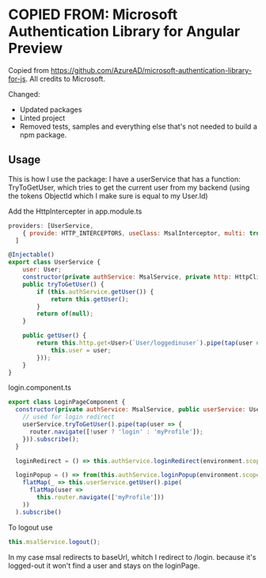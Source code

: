 
COPIED FROM: Microsoft Authentication Library for Angular Preview
=================================================================

Copied from https://github.com/AzureAD/microsoft-authentication-library-for-js. All credits to Microsoft.

Changed:
* Updated packages
* Linted project
* Removed tests, samples and everything else that's not needed to build a npm package.

## Usage

This is how I use the package:
I have a userService that has a function: TryToGetUser, which tries to get the current user from
my backend (using the tokens ObjectId which I make sure is equal to my User.Id)

Add the HttpIntercepter in app.module.ts

```js 
providers: [UserService,
    { provide: HTTP_INTERCEPTORS, useClass: MsalInterceptor, multi: true }
  ]
```

```js
@Injectable()
export class UserService {
    user: User;
    constructor(private authService: MsalService, private http: HttpClient) {}
    public tryToGetUser() {
        if (this.authService.getUser()) {
            return this.getUser();
        }
        return of(null);
    }

    public getUser() {
        return this.http.get<User>(`User/loggedinuser`).pipe(tap(user => {
            this.user = user;
        }));
    }
}

```



login.component.ts

```js
export class LoginPageComponent {
  constructor(private authService: MsalService, public userService: UserService, private router: Router) {
    // used for login redirect
    userService.tryToGetUser().pipe(tap(user => {
      router.navigate([!user ? 'login' : 'myProfile']);
    })).subscribe();
  }

  loginRedirect = () => this.authService.loginRedirect(environment.scopes);

  loginPopup = () => from(this.authService.loginPopup(environment.scopes)).pipe(
    flatMap(_ => this.userService.getUser().pipe(
      flatMap(user =>
        this.router.navigate(['myProfile']))
    ))
  ).subscribe()
```

To logout use 

```js
this.msalService.logout();
```

In my case msal redirects to baseUrl, whitch I redirect to /login. 
because it's logged-out it won't find a user and stays on the loginPage.



